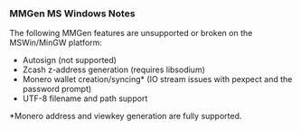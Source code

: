 ### MMGen MS Windows Notes

The following MMGen features are unsupported or broken on the MSWin/MinGW platform:

- Autosign (not supported)
- Zcash z-address generation (requires libsodium)
- Monero wallet creation/syncing\* (IO stream issues with pexpect and the password prompt)
- UTF-8 filename and path support

\*Monero address and viewkey generation are fully supported.

